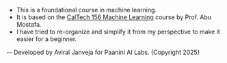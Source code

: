 - This is a foundational course in machine learning.
- It is based on the [CalTech 156 Machine Learning](https://work.caltech.edu/telecourse) course by Prof. Abu Mostafa.
- I have tried to re-organize and simplify it from my perspective to make it easier for a beginner.

-- Developed by Aviral Janveja for Paanini AI Labs. (Copyright 2025)
